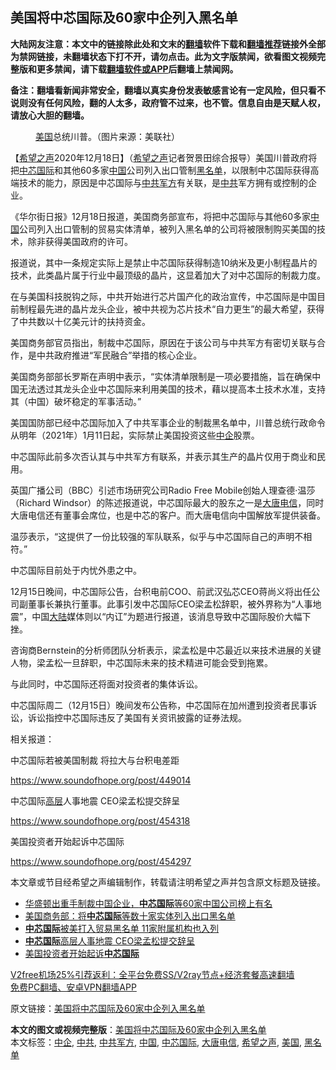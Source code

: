  <h2>美国将中芯国际及60家中企列入黑名单</h2> <p class="notice"><b>大陆网友注意：本文中的链接除此处和文末的<a href="https://github.com/bannedbook/fanqiang" >翻墙</a>软件下载和<a href="https://github.com/killgcd/justmysocks/blob/master/README.md">翻墙推荐</a>链接外全部为禁网链接，未翻墙状态下打不开，请勿点击。此为文字版禁闻，欲看图文视频完整版和更多禁闻，请下载<a href="https://github.com/bannedbook/fanqiang">翻墙软件或APP</a>后翻墙上禁闻网。</p><p>备注：翻墙看新闻非常安全，翻墙以真实身份发表敏感言论有一定风险，但只看不说则没有任何风险，翻的人太多，政府管不过来，也不管。信息自由是天赋人权，请放心大胆的翻墙。</b></p>  <div class="entry"> <figure><figcaption><a href="https://www.bannedbook.org/bnews/tag/%e7%be%8e%e5%9b%bd/" class="st_tag internal_tag" rel="tag" title="标签 美国 下的日志">美国</a>总统川普。（图片来源：美联社）</figcaption></figure> <p>【<span class='wp_keywordlink_affiliate'><a href="https://www.soundofhope.org" title="希望之声" target="_blank">希望之声</a></span>2020年12月18日】（<a href="https://www.bannedbook.org/bnews/tag/%e5%b8%8c%e6%9c%9b%e4%b9%8b%e5%a3%b0/" class="st_tag internal_tag" rel="tag" title="标签 希望之声 下的日志">希望之声</a>记者贺景田综合报导）美国川普政府将把<a href="https://www.bannedbook.org/bnews/tag/%E4%B8%AD%E8%8A%AF%E5%9B%BD%E9%99%85/" class="st_tag internal_tag" rel="tag" title="标签 中芯国际 下的日志">中芯国际</a>和其他60多家<span class='wp_keywordlink_affiliate'><a href="https://www.bannedbook.org/" title="中国" target="_blank">中国</a></span>公司列入出口管制<a href="https://www.bannedbook.org/bnews/tag/%E9%BB%91%E5%90%8D%E5%8D%95/" class="st_tag internal_tag" rel="tag" title="标签 黑名单 下的日志">黑名单</a>，以限制中芯国际获得高端技术的能力，原因是中芯国际与<a href="https://www.bannedbook.org/bnews/tag/%e4%b8%ad%e5%85%b1%e5%86%9b%e6%96%b9/" class="st_tag internal_tag" rel="tag" title="标签 中共军方 下的日志">中共军方</a>有关联，是<a href="https://www.bannedbook.org/bnews/tag/%e4%b8%ad%e5%85%b1/" class="st_tag internal_tag" rel="tag" title="标签 中共 下的日志">中共</a>军方拥有或控制的企业。</p> <p>《华尔街日报》12月18日报道，美国商务部宣布，将把中芯国际与其他60多家<a href="https://www.bannedbook.org/bnews/tag/%E4%B8%AD%E5%9B%BD/" class="st_tag internal_tag" rel="tag" title="标签 中国 下的日志">中国</a>公司列入出口管制的贸易实体清单，被列入黑名单的公司将被限制购买美国的技术，除非获得美国政府的许可。</p> <p>报道说，其中一条规定实际上是禁止中芯国际获得制造10纳米及更小制程晶片的技术，此类晶片属于行业中最顶级的晶片，这显着加大了对中芯国际的制裁力度。</p> <p>在与美国科技脱钩之际，中共开始进行芯片国产化的政治宣传，中芯国际是中国目前制程最先进的晶片龙头企业，被中共视为芯片技术“自力更生”的最大希望，获得了中共数以十亿美元计的扶持资金。</p> <p>美国商务部官员指出，制裁中芯国际，原因在于该公司与中共军方有密切关联与合作，是中共政府推进“军民融合”举措的核心企业。</p> <p>美国商务部部长罗斯在声明中表示，“实体清单限制是一项必要措施，旨在确保中国无法透过其龙头企业中芯国际来利用美国的技术，藉以提高本土技术水准，支持其（中国）破坏稳定的军事活动。”</p>  <p>美国国防部已经中芯国际加入了中共军事企业的制裁黑名单中，川普总统行政命令从明年（2021年）1月11日起，实际禁止美国投资这些<a href="https://www.bannedbook.org/bnews/tag/%E4%B8%AD%E4%BC%81/" class="st_tag internal_tag" rel="tag" title="标签 中企 下的日志">中企</a>股票。</p> <p>中芯国际此前多次否认其与中共军方有联系，并表示其生产的晶片仅用于商业和民用。</p> <p>英国广播公司（BBC）引述市场研究公司Radio Free Mobile创始人理查德·温莎（Richard Windsor）的陈述报道说，中芯国际最大的股东之一是<a href="https://www.bannedbook.org/bnews/tag/%E5%A4%A7%E5%94%90%E7%94%B5%E4%BF%A1/" class="st_tag internal_tag" rel="tag" title="标签 大唐电信 下的日志">大唐电信</a>，同时大唐电信还有董事会席位，也是中芯的客户。而大唐电信向中国解放军提供装备。</p> <p>温莎表示，“这提供了一份比较强的军队联系，似乎与中芯国际自己的声明不相符。”</p> <p>中芯国际目前处于内忧外患之中。</p> <p>12月15日晚间，中芯国际公告，台积电前COO、前武汉弘芯CEO蒋尚义将出任公司副董事长兼执行董事。此事引发中芯国际CEO梁孟松辞职，被外界称为“人事地震”，中国<span class='wp_keywordlink_affiliate'><a href="https://www.bannedbook.org/" title="大陆" target="_blank">大陆</a></span>媒体则以“内讧”为题进行报道，该消息导致中芯国际股价大幅下挫。</p>  <p>咨询商Bernstein的分析师团队分析表示，梁孟松是中芯最近以来技术进展的关键人物，梁孟松一旦辞职，中芯国际未来的技术精进可能会受到拖累。</p> <p>与此同时，中芯国际还将面对投资者的集体诉讼。</p> <p>中芯国际周二（12月15日）晚间发布公告称，中芯国际在加州遭到投资者民事诉讼，诉讼指控中芯国际违反了美国有关资讯披露的证券法规。</p> <p>相关报道：</p> <p>中芯国际若被美国制裁 将拉大与台积电差距</p> <p><a href="https://www.soundofhope.org/post/449014">https://www.soundofhope.org/post/449014</a></p>  <p>中芯国际<span class='wp_keywordlink_affiliate'><a href="https://www.bannedbook.org/bnews/ccpdope/" title="中共高层内幕" target="_blank">高层</a></span>人事地震 CEO梁孟松提交辞呈</p> <p><a href="https://www.soundofhope.org/post/454318">https://www.soundofhope.org/post/454318</a></p> <p>美国投资者开始起诉中芯国际</p> <p><a href="https://www.soundofhope.org/post/454297">https://www.soundofhope.org/post/454297</a></p> <p>本文章或节目经希望之声编辑制作，转载请注明希望之声并包含原文标题及链接。</p> <ul class='op-related-articles' title='相关阅读'> <li><a href='https://www.bannedbook.org/bnews/headline/20201219/1450582.html' target='_blank'>华盛顿出重手制裁中国企业，<b>中芯国际</b>等60家中国公司榜上有名</a></li> <li><a href='https://www.bannedbook.org/bnews/cnnews/20201219/1450571.html' target='_blank'>美国商务部：将<b>中芯国际</b>等数十家实体列入出口黑名单</a></li> <li><a href='https://www.bannedbook.org/bnews/ssgc/20201218/1450542.html' target='_blank'><b>中芯国际</b>被美打入贸易黑名单 11家附属机构也入列</a></li> <li><a href='https://www.bannedbook.org/bnews/comments/20201217/1449327.html' target='_blank'><b>中芯国际</b>高层人事地震 CEO梁孟松提交辞呈</a></li> <li><a href='https://www.bannedbook.org/bnews/comments/20201217/1449299.html' target='_blank'>美国投资者开始起诉<b>中芯国际</b></a></li> </ul> <p class="texttj"> <a href="https://github.com/bannedbook/fanqiang/wiki/V2ray%E6%9C%BA%E5%9C%BA" target="_blank">V2free机场25%引荐返利：全平台免费SS/V2ray节点+经济套餐高速翻墙</a><br/> <a href="https://github.com/bannedbook/fanqiang/wiki/%E7%A6%81%E9%97%BB%E7%BD%91%E5%AE%89%E5%8D%93%E7%BF%BB%E5%A2%99%E6%96%B0%E9%97%BBAPP" target="_blank">免费PC翻墙、安卓VPN翻墙APP</a></p><p>原文链接：<a class="src_link"  href="https://www.soundofhope.org/post/455023" target="_blank">美国将中芯国际及60家中企列入黑名单</a></p> <a name='sharetosocial'></a>       <div><b>本文的图文或视频完整版</b>：<a href='https://www.bannedbook.org/bnews/comments/20201219/1450650.html'>美国将中芯国际及60家中企列入黑名单</a></div>  </div><!--END ENTRY--> <div class="postfooter"> <div>本文标签：<a href="https://www.bannedbook.org/bnews/tag/%E4%B8%AD%E4%BC%81/" rel="tag">中企</a>, <a href="https://www.bannedbook.org/bnews/tag/%e4%b8%ad%e5%85%b1/" rel="tag">中共</a>, <a href="https://www.bannedbook.org/bnews/tag/%e4%b8%ad%e5%85%b1%e5%86%9b%e6%96%b9/" rel="tag">中共军方</a>, <a href="https://www.bannedbook.org/bnews/tag/%E4%B8%AD%E5%9B%BD/" rel="tag">中国</a>, <a href="https://www.bannedbook.org/bnews/tag/%E4%B8%AD%E8%8A%AF%E5%9B%BD%E9%99%85/" rel="tag">中芯国际</a>, <a href="https://www.bannedbook.org/bnews/tag/%E5%A4%A7%E5%94%90%E7%94%B5%E4%BF%A1/" rel="tag">大唐电信</a>, <a href="https://www.bannedbook.org/bnews/tag/%e5%b8%8c%e6%9c%9b%e4%b9%8b%e5%a3%b0/" rel="tag">希望之声</a>, <a href="https://www.bannedbook.org/bnews/tag/%e7%be%8e%e5%9b%bd/" rel="tag">美国</a>, <a href="https://www.bannedbook.org/bnews/tag/%E9%BB%91%E5%90%8D%E5%8D%95/" rel="tag">黑名单</a></div>  </div><!--END POSTFOOTER--> 